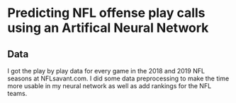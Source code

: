 # Predicting NFL offense play calls using an Artifical Neural Network
## Data
I got the play by play data for every game in the 2018 and 2019 NFL seasons at NFLsavant.com.  I did some data preprocessing to make the time more usable in my neural network as well as add rankings for the NFL teams.
